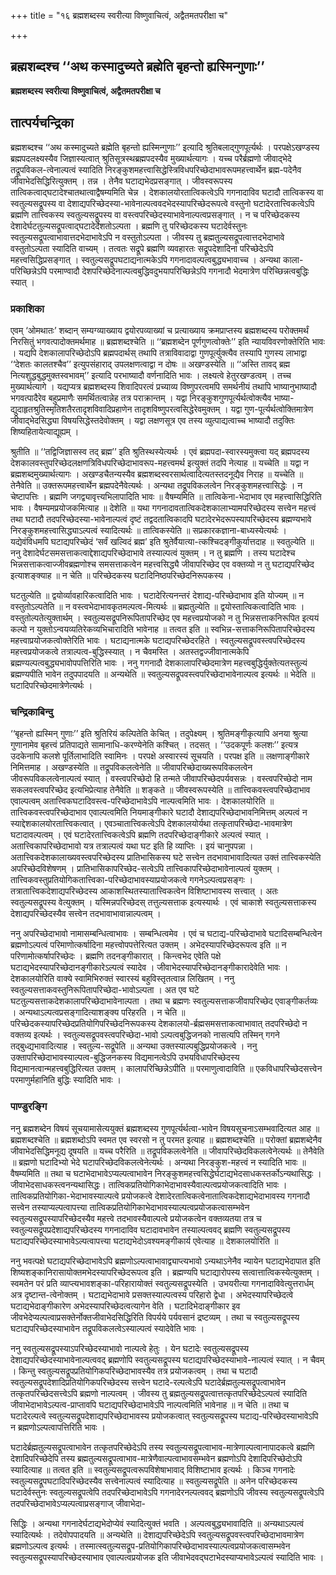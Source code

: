 +++
title = "१६ ब्रह्मशब्दस्य स्वरीत्या विष्णुवाचित्वं, अद्वैतमतपरीक्षा च"

+++


## ब्रह्मशब्दश्च ‘‘अथ कस्मादुच्यते ब्रह्मेति बृहन्तो ह्यस्मिन्गुणाः’’

**ब्रह्मशब्दस्य स्वरीत्या विष्णुवाचित्वं, अद्वैतमतपरीक्षा च**

## **तात्पर्यचन्द्रिका**

ब्रह्मशब्दश्च ‘‘अथ कस्मादुच्यते ब्रह्मेति बृहन्तो ह्यस्मिन्गुणाः’’ इत्यादि श्रुतिबलाद्गुणपूर्त्यर्थः । परपक्षेऽखण्डस्य ब्रह्मपदलक्ष्यस्यैव जिज्ञास्यत्वात् श्रुतिसूत्रस्थब्रह्मपदस्यैव मुख्यार्थत्यागः । यच्च परैर्ब्रह्मणो जीवाद्भेदे तद्रूपविकल-त्वेनाल्पत्वं स्यादिति निरङ्कुशमहत्त्वासिद्धेस्त्रिविधपरिच्छेदाभावरूपमहत्त्वार्थेन ब्रह्म-पदेनैव जीवाभेदसिद्धिरित्युक्तम् । तन्न । तेनैव घटाद्यभेदप्रसङ्गात् । जीवस्वरूपस्य तात्विकत्वाद्घटादेश्चातथात्वाद्वैषम्यमिति चेन्न । देशकालयोरतात्विकत्वेऽपि गगनादाविव घटादौ तात्विकस्य वा स्वतुल्यसद्रूपस्य वा देशाद्यपरिच्छेदस्या-भावेनाल्पत्ववदभेदस्यापरिच्छेदरूपत्वे वस्तुनो घटादेरतात्त्विकत्वेऽपि ब्रह्मणि तात्त्विकस्य स्वतुल्यसद्रूपस्य वा वस्त्वपरिच्छेदस्याभावेनाल्पत्वप्रसङ्गात् । न च परिच्छेदकस्य देशादेर्घटतुल्यसद्रूपत्वाद्घटादेर्देशतोऽल्पता । ब्रह्मणि तु परिच्छेदकस्य घटादेर्वस्तुनः स्वतुल्यसद्रूपत्वाभावात्तदभेदाभावेऽपि न वस्तुतोऽल्पता । जीवस्य तु ब्रह्मतुल्यसद्रूपत्वात्तदभेदाभावे वस्तुतोऽल्पता स्यादिति वाच्यम् । तत्वतः सद्रूपे ब्रह्मणि व्यवहारतः सद्रूपदेशादिना परिच्छेदेऽपि महत्त्वसिद्धिप्रसङ्गात् । स्वतुल्यसद्रूपघटाद्यनात्मकेऽपि गगनादावल्पत्वबुद्ध्यभावाच्च । अन्यथा काला-परिच्छिन्नेऽपि परमाण्वादौ देशपरिच्छेदेनाल्पत्वबुद्धिवदुभयापरिच्छिन्नेऽपि गगनादौ भेदमात्रेण परिच्छिन्नत्वबुद्धिः स्यात् ।

### **प्रकाशिका**

एवम् ‘ओमथातः’ शब्दान् सम्यग्व्याख्याय द्वयोरपव्याख्यां च प्रत्याख्याय क्रमप्राप्तस्य ब्रह्मशब्दस्य परोक्तमर्थं निरसितुं भगवत्पादोक्तमर्थमाह ॥ ब्रह्मशब्दश्चेति ॥ ‘‘ब्रह्मशब्देन पूर्णगुणत्वोक्तेः’’ इति न्यायविवरणोक्तेरिति भावः । यद्यपि देशकालापरिच्छेदोऽपि ब्रह्मपदार्थस् तथापि तत्राविवादाद्वा गुणपूर्त्युक्त्यैव तस्यापि गुणस्य लाभाद्वा ‘‘देशतः कालतश्चैव’’ इत्युपसंहाराद् उपलक्षणत्वाद्वा न दोषः ॥ अखण्डस्येति ॥ ‘‘अस्ति तावद् ब्रह्म नित्यशुद्धबुद्धमुक्तस्वभावम्’’ इत्यादि परभाष्यादौ वर्णनादिति भावः । लक्ष्यत्वे हेतुरखण्डत्वम् । तच्च मुख्यार्थत्यागे । यद्यप्यत्र ब्रह्मशब्दस्य शिवादिपरत्वं प्रच्याव्य विष्णुपरत्वमपि समर्थनीयं तथापि भाष्यानुभाष्यादौ भगवत्पादैरेव बहुप्रमाणैः समर्थितत्वान्नेह तत्र पराक्रान्तम् । यद्वा निरङ्कुशगुणपूर्त्यर्थत्वोक्त्यैव भाष्या-द्युदाहृतश्रुतिस्मृतिशतैरतादृशविवादिप्रहाणेन तादृशविष्णुपरत्वसिद्धेरेवमुक्तम् । यद्वा गुण-पूर्त्यर्थत्वोक्तिमात्रेण जीवाद्भेदसिद्ध्या विषयसिद्धेस्तदेवोक्तम् । यद्वा लक्षणसूत्र एव तस्य व्युत्पाद्यत्वाच्च भाष्यादौ तदुक्तिः शिष्यहितायेत्याद्यूह्यम् ।

श्रुतीति ॥ ‘‘तद्विजिज्ञासस्व तद् ब्रह्म’’ इति श्रुतिस्थस्येत्यर्थः । एवं ब्रह्मपदा-स्वारस्यमुक्त्वा यद् ब्रह्मपदस्य देशकालवस्तुपरिच्छेदलक्षणत्रिविधपरिच्छेदाभावरूप-महत्त्वमर्थ इत्युक्तं तदपि नेत्याह ॥ यच्चेति ॥ यद्वा न ब्रह्मशब्दमुख्यार्थत्यागः । अखण्डचैतन्यस्यैव ब्रह्मशब्दस्वरसार्थत्वादित्यतस्तदनूद्यैव निराह ॥ यच्चेति ॥ तेनैवेति ॥ उक्तरूपमहत्त्वार्थेन ब्रह्मपदेनैवेत्यर्थः । अन्यथा तद्रूपविकलत्वेन निरङ्कुशमहत्त्वासिद्धेः । न चेष्टापत्तिः । ब्रह्मणि जगद्व्यावृत्त्यभिलापादिति भावः ॥ वैषम्यमिति ॥ तात्विकेना-भेदाभाव एव महत्त्वासिद्धिरिति भावः । वैषम्यमप्रयोजकमित्याह ॥ देशेति ॥ यथा गगनादावतात्विकदेशकालाभ्यामपरिच्छेदस्य सत्त्वेन महत्त्वं तथा घटादौ तदपरिच्छेदस्या-भावेनाल्पत्वं दृष्टं तद्वदतात्विकादपि घटादेरभेदरूपस्यापरिच्छेदस्य ब्रह्मण्यभावे निरङ्कुशमहत्त्वासिद्ध्याऽल्पत्वं स्यादित्यर्थः ॥ तात्विकस्येति ॥ सप्रकारकज्ञाना-बाध्यस्येत्यर्थः । यद्येवंविधमपि घटाद्यपरिच्छेदं ‘सर्वं खल्विदं ब्रह्म’ इति श्रुतेर्वैयात्या-त्कश्चिदङ्गीकुर्यात्तदाह ॥ स्वतुल्येति ॥ ननु देशादेर्घटसमसत्ताकत्वाद्देशाद्यपरिच्छेदाभावे तस्याल्पत्वं युक्तम् । न तु ब्रह्मणि । तस्य घटादेश्च भिन्नसत्ताकत्वाज्जीवब्रह्मणोश्च समसत्ताकत्वेन महत्त्वसिद्ध्यै जीवापरिच्छेद एव वक्तव्यो न तु घटाद्यपरिच्छेद इत्याशङ्क्याह ॥ न चेति ॥ परिच्छेदकस्य घटादिनिष्ठपरिच्छेदनिरूपकस्य ।

घटतुल्येति ॥ द्वयोर्व्यावहारिकत्वादिति भावः । घटादेरित्यनन्तरं देशाद्य-परिच्छेदाभाव इति योज्यम् ॥ न वस्तुतोऽल्पतेति ॥ न वस्त्वभेदाभावकृतमल्पत्व-मित्यर्थः ॥ ब्रह्मतुल्येति ॥ द्वयोस्तात्विकत्वादिति भावः । वस्तुतोल्पतेत्युक्तार्थम् । स्वतुल्यसद्रूपनिरूपितापरिच्छेद एव महत्त्वप्रयोजको न तु भिन्नसत्ताकनिरूपित इत्ययं कल्पो न युक्तोऽन्वयव्यतिरेकव्यभिचारादिति भावेनाह ॥ तत्वत इति ॥ स्वभिन्न-सत्ताकनिरूपितापरिच्छेदस्य महत्त्वाप्रयोजकत्वोक्तेरिति भावः । घटाद्यनात्मके घटाद्यपरिच्छेदरहिते । स्वतुल्यसद्रूपवस्त्वपरिच्छेदस्य महत्त्वप्रयोजकत्वे तत्राल्पत्व-बुद्धिस्स्यात् । न चैवमस्ति । अतस्तद्वज्जीवानात्मकेपि ब्रह्मण्यल्पत्वबुद्ध्यभावोपपत्तिरिति भावः । ननु गगनादौ देशकालापरिच्छेदमात्रेण महत्त्वबुद्धिर्युक्तेत्यतस्तुल्यं ब्रह्मण्यपीति भावेन तदुपपादयति ॥ अन्यथेति ॥ स्वतुल्यसद्रूपवस्त्वपरिच्छेदाभावेनाल्पत्व इत्यर्थः ॥ भेदेति ॥ घटादिपरिच्छेदमात्रेणेत्यर्थः ।

### **चन्द्रिकाबिन्दु**

‘‘बृहन्तो ह्यस्मिन् गुणाः’’ इति श्रुतिरियं कल्पितेति केचित् । तदुपेक्ष्यम् । श्रुतिमङ्गीकृत्यापि अनया श्रुत्या गुणानामेव बृहत्त्वं प्रतिपाद्यते सामानाधि-करण्येनेति कश्चित् । तदसत् । ‘‘उदकपूर्णः कलशः’’ इत्यत्र उदकेनापि कलशे पूर्तिलाभादिति स्वामिनः । परपक्षे अस्वारस्यं सूचयति । परपक्ष इति ॥ लक्षणाङ्गीकारे निमित्तमाह । अखण्डस्येति ॥ तद्रूपविकलत्वेनेति ॥ जीवापरिच्छेदाख्यरूपविकलत्वेन जीवरूपविकलत्वेनाल्पत्वं स्यात् । वस्त्वपरिच्छेदो हि तन्मते जीवापरिच्छेदपर्यवसन्नः । वस्त्वपरिच्छेदो नाम सकलवस्त्वपरिच्छेद इत्यभिप्रेत्याह तेनैवेति ॥ शङ्कते ॥ जीवस्वरूपस्येति ॥ तात्त्विकवस्त्वपरिच्छेदाभाव एवाल्पत्वम् अतात्त्विकघटादिवस्त्व-परिच्छेदाभावेऽपि नाल्पत्वमिति भावः । देशकालयोरिति ॥ तात्त्विकवस्त्वपरिच्छेदाभाव एवाल्पत्वमिति नियमाङ्गीकारे घटादौ देशाद्यपरिच्छेदाभावनिमित्तम् अल्पत्वं न स्याद्देशकालयोरतात्त्विकत्वात् । एवञ्चातात्त्विकत्वेऽपि देशकालयोर्यथा तत्कृतापरिच्छेदा-भावमात्रेण घटादावल्पत्वम् । एवं घटादेरतात्त्विकत्वेऽपि ब्रह्मणि तदपरिच्छेदाङ्गीकारे अल्पत्वं स्यात् । अतात्त्विकापरिच्छेदाभावो यत्र तत्राल्पत्वं यथा घट इति हि व्याप्तिः । इयं चानुपपन्ना । अतात्त्विकदेशकालाख्यवस्त्वपरिच्छेदस्य प्रातिभासिकस्य घटे सत्त्वेन तदभावाभावादित्यत उक्तं तात्त्विकस्येति अपरिच्छेदविशेषणम् । प्रातिभासिकापरिच्छेद-सत्वेऽपि तात्त्विकापरिच्छेदाभावेनाल्पत्वं युक्तम् । तात्त्विकवस्तुप्रतियोगिकतात्त्विका-परिच्छेदाभावस्याप्रयोजकत्वे गगनेऽल्पत्वप्रसङ्गः । तत्रातात्त्विकदेशाद्यपरिच्छेदस्य आकाशस्थितस्यातात्त्विकत्वेन विशिष्टाभावस्य सत्त्वात् । अतः स्वतुल्यसद्रूपस्य वेत्युक्तम् । यस्मिन्नपरिच्छेदस् तत्तुल्यसत्ताक इत्यस्यार्थः । एवं चाकाशे स्वतुल्यसत्ताकस्य देशाद्यपरिच्छेदस्यैव सत्त्वेन तदभावाभावान्नाल्पत्वम् ।

ननु अपरिच्छेदाभावो नामासम्बन्धित्वाभावः । सम्बन्धित्वमेव । एवं च घटाद्य-परिच्छेदाभावे घटादिसम्बन्धित्वेन ब्रह्मणोऽल्पत्वं परिमाणोत्कर्षादिना महत्त्वोपपत्तेरित्यत उक्तम् । अभेदस्यापरिच्छेदरूपत्व इति ॥ न परिणामोत्कर्षापरिच्छेदः । ब्रह्मणि तदनङ्गीकारात् । किन्त्वभेद एवेति पक्षे घटाद्यभेदस्यापरिच्छेदानङ्गीकारेऽल्पत्वं स्यादेव । जीवाभेदस्यापरिच्छेदानङ्गीकारादेवेति भावः । देशकालयोरिति वाक्ये स्वामिभिरुक्तं स्वारस्यं बहुविस्तृतत्वान्न लिखितम् । ननु स्वतुल्यसत्ताकवस्तुनिरूपितापरिच्छेदा-भावोऽल्पता । अत एव घटे घटतुल्यसत्ताकदेशकालापरिच्छेदाभावेनाल्पता । तथा च ब्रह्मणः स्वतुल्यसत्ताकजीवापरिच्छेद एवाङ्गीकर्तव्यः । अन्यथाऽल्पत्वप्रसङ्गादित्याशङ्क्य परिहरति । न चेति ॥ परिच्छेदकस्यापरिच्छेदप्रतियोगिपरिच्छेदनिरूपकस्य देशकालयो-र्ब्रह्मसमसत्ताकत्वाभावात् तदपरिच्छेदो न वक्तव्य इत्यर्थः । स्वतुल्यसद्रूपवस्त्वपरिच्छेदा-भावो ऽल्पत्वबुद्धिजनको नासत्यपि तस्मिन् गगने तद्बुध्द्यभावादित्याह । स्वतुल्य-सद्रूपेति ॥ अन्यथा उक्तस्याल्पबुद्धिप्रयोजकत्वे । ननु उक्तापरिच्छेदाभावस्याल्पत्व-बुद्धिजनकस्य विद्यमानत्वेऽपि उभयविधापरिच्छेदस्य विद्यमानत्वान्महत्त्वबुद्धिरित्यत उक्तम् । कालापरिच्छिन्नेऽपीति ॥ परमाणुत्वादाविति ॥ एकविधापरिच्छेदसत्त्वेन परमाणुर्महानिति बुद्धिः स्यादिति भावः ।

### **पाण्डुरङ्गि**

ननु ब्रह्मशब्देन विषयं सूचयामासेत्ययुक्तं ब्रह्मशब्दस्य गुणपूर्त्यर्थत्वा-भावेन विषयसूचनाऽसम्भवादित्यत आह ॥ ब्रह्मशब्दश्चेति ॥ ब्रह्मशब्दोऽपि स्वमत एव स्वरसो न तु परमत इत्याह ॥ ब्रह्मशब्दश्चेति ॥ परोक्तां ब्रह्मशब्देनैव जीवाभेदसिद्धिमनूद्य दूषयति ॥ यच्च परैरिति ॥ तद्रूपविकलत्वेनेति ॥ जीवापरिच्छेदविकलत्वेनेत्यर्थः ॥ तेनैवेति ॥ ब्रह्मणो घटादिभ्यो भेदे घटापरिच्छेदविकलत्वेनेत्यर्थः । अन्यथा निरङ्कुश-महत्त्वं न स्यादिति भावः ॥ वैषम्यमिति ॥ तथा च घटाभेदाभावेऽप्यल्पत्वाभावेन निरङ्कुशमहत्त्वसिद्धेर्घटाद्यभेदसाधकस्तर्कोऽन्यथासिद्धः । जीवाभेदसाधकस्त्वनन्यथासिद्धः। तात्विकप्रतियोगिकाभेदाभावस्यैवाल्पत्वप्रयोजकत्वादिति भावः । तात्विकप्रतियोगिका-भेदाभावस्याल्पत्वे प्रयोजकत्वे देशादेरतात्विकत्वेनातात्विकदेशाद्यभेदाभावस्य गगनादौ सत्त्वेन तस्याप्यल्पत्वापत्त्या तात्विकप्रतियोगिकाभेदाभावस्याल्पत्वप्रयोजकत्वासम्भवेन स्वतुल्यसद्रूपस्यापरिच्छेदस्यैव महत्त्वे तदभावस्यैवाल्पत्वे प्रयोजकत्वेन वक्तव्यतया तत्र च स्वतुल्यसद्रूपप्रदेशाद्यपरिच्छेदस्य गगनादाविव घटादावभावेन तस्याल्पत्ववद् ब्रह्मणि स्वतुल्यसद्रूपस्य घटाद्यपरिच्छेदस्याभावेऽल्पत्वापत्त्या घटाद्यभेदोऽवश्यमङ्गीकार्य एवेत्याह ॥ देशकालयोरिति ॥

ननु भवत्पक्षे घटाद्यपरिच्छेदाभावेऽपि ब्रह्मणोऽल्पत्वाभावाद्व्याप्त्यभावो ऽन्यथाऽनेनैव न्यायेन घटाद्यभेदापात इति शिष्यशङ्कानिरासायोक्तमभेदस्यापरिच्छेदरूपत्व इति । ब्रह्मण्यपि घटाद्यारोपस्य सत्वात्तात्विकस्येत्युक्तम् । स्वमतेन परं प्रति व्याप्त्यभावशङ्का-परिहारायोक्तं स्वतुल्यसद्रूपस्येति । उभयरीत्या गगनादाविवेत्युत्तरार्धम् अत्र दृष्टान्त-त्वेनोक्तम् । घटाद्यभेदाभावे प्रसक्तस्याल्पत्वस्य परिहारो द्वेधा । अभेदस्यापरिच्छेदत्वे घटाद्यभेदाङ्गीकारेण अभेदस्यापरिच्छेदत्वत्यागेन वेति । घटादिभेदाङ्गीकार इव जीवभेदेप्यल्पत्वाप्रसक्तेर्नोक्तजीवाभेदसिद्धिरिति विपर्यये पर्यवसानं द्रष्टव्यम् । तथा च स्वतुल्यसद्रूपस्य घटाद्यपरिच्छेदस्याभावेन तद्रूपविकलत्वेऽस्याल्पत्वं स्यादेवेति भावः ।

ननु स्वतुल्यसद्रूपस्याऽपरिच्छेदस्याभावो नाल्पत्वे हेतुः । येन घटादेः स्वतुल्यसद्रूपस्य देशाद्यपरिच्छेदस्याभावेनाल्पत्ववद् ब्रह्मणोपि स्वतुल्यसद्रूपस्य घटाद्यपरिच्छेदस्याभावे-नाल्पत्वं स्यात् । न चैवम् । किन्तु स्वतुल्यसद्रूपप्रतियोगिकपरिच्छेदाभावस्यैव तत्र प्रयोजकत्वम् । तथा च घटादौ स्वतुल्यसद्रूपदेशादिप्रतियोगिकपरिच्छेदस्य सत्त्वेन घटादे-रल्पत्वेऽपि घटादेर्ब्रह्मतुल्यसद्रूपत्वाभावेन तत्कृतपरिच्छेदसत्त्वेऽपि ब्रह्मणो नाल्पत्वम् । जीवस्य तु ब्रह्मतुल्यसद्रूपत्वात्तत्कृतपरिच्छेदेऽल्पत्वं स्यादिति जीवाभेदाभावेऽल्पत्व-प्राप्तावपि घटाद्यपरिच्छेदाभावेऽपि नाल्पत्वमिति भावेनाह ॥ न चेति ॥ तथा च घटादेरल्पत्वे स्वतुल्यसद्रूपदेशाद्यपरिच्छेदाभावस्य प्रयोजकत्वात् स्वतुल्यसद्रूपस्य घटाद्य-परिच्छेदस्याभावेऽपि न ब्रह्मणोऽल्पत्वापत्तिरिति भावः ।

घटादेर्ब्रह्मतुल्यसद्रूपत्वाभावेन तत्कृतपरिच्छेदेऽपि तस्य स्वतुल्यसद्रूपत्वाभाव-मात्रेणाल्पत्वानापादकत्वे ब्रह्मणि देशादिपरिच्छेदेपि तस्य ब्रह्मतुल्यसद्रूपत्वाभाव-मात्रेणैवाल्पत्वाभावसम्भवेन ब्रह्मणोऽपि देशादिपरिच्छेदोऽपि स्यादित्याह ॥ तत्वत इति ॥ स्वतुल्यसद्रूपत्वरूपविशेषाभावाद् विशिष्टाभाव इत्यर्थः । किञ्च गगनादेः स्वतुल्यसद्रूपघटादिपरिच्छेदस्यैव सत्त्वेनाल्पत्वं स्यादित्याह ॥ स्वतुल्यसद्रूपेति ॥ अनेन परिच्छेदकस्य घटादेर्वस्तुनः स्वतुल्यसद्रूपत्वेपि तदपरिच्छेदाभावेऽपि गगनादेरनल्पत्ववद् ब्रह्मणोऽपि जीवस्य स्वतुल्यसद्रूपत्वेऽपि तदपरिच्छेदाभावेऽप्यल्पत्वाप्रसङ्गाज् जीवाभेदा-

सिद्धिः । अन्यथा गगनादेर्घटाद्यभेदोप्येवं स्यादित्युक्तं भवति । अल्पत्वबुद्ध्यभावादिति ॥ अन्यथाऽल्पत्वं स्यादित्यर्थः । तदेवोपपादयति ॥ अन्यथेति ॥ देशाद्यपरिच्छेदेऽपि स्वतुल्यसद्रूपवस्त्वपरिच्छेदाभावमात्रेण ब्रह्मणोऽल्पत्व इत्यर्थः । तस्मात्स्वतुल्यसद्रूप-प्रतियोगिकापरिच्छेदाभावस्याल्पत्वप्रयोजकत्वासम्भवेन स्वतुल्यसद्रूपस्यापरिच्छेदस्याभाव एवाल्पत्वप्रयोजक इति जीवाभेदवद्घटाभेदस्याप्यभावेऽल्पत्वं स्यादिति भावः ।

